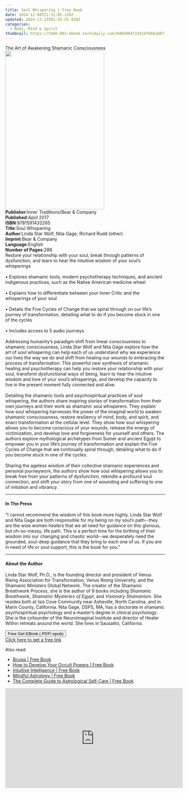 ```yaml
---
title: Soul Whispering | Free Book
date: 2024-12-08T21:31:05.126Z
updated: 2024-12-13T01:45:55.939Z
categories:
  - Body, Mind & Spirit
thumbnail: https://thmb-001-ebook.techidaily.com/0d69d84f33d14f66616073a7993e4a734deb7fdd5689581c0890f6fdb1696577.jpg
---
```

<main id="book-container">
  <div class="flex flex-col">
    <div class="book-brief flex-1 py-6 px-4 sm:p-6 md:py-10 md:px-8">
      <!-- brief-->
      <div class="book-brief-main">
        The Art of Awakening Shamanic Consciousness
      </div>
    </div>
    <div
      class="book-meta-info flex-1 grid gap-4 col-start-1 col-end-3 row-start-1 sm:mb-6 sm:grid-cols-4 lg:gap-6 lg:col-start-2 lg:row-end-6 lg:row-span-6 lg:mb-0"
    >
      <div
        class="book-meta-info-left place-content-center mt-4 p-4 text-sm leading-6 col-start-2 col-span-2 dark:text-slate-400"
      >
        <img
          class="w-full h-500 object-cover rounded-lg sm:h-255 sm:col-span-2 lg:col-span-full"
          src="https://img-001-ebook.techidaily.com/9dc44fc9bfa9e5eb187434733d0624d42b89fba9187bb6cc060f4a70a8743519.jpg"
          alt=""
          width="312"
          height="500"
        />
      </div>
      <div
        class="book-meta-info-right mt-2 col-start-1 row-start-2 col-span-3 self-center"
      >
        <!-- meta data  -->
        <div class="flex flex-col px-4 md:px-8">
          <div class="flex-1">
            <strong>Publisher</strong>:<span class="px-2"
              >Inner Traditions/Bear &amp; Company</span
            >
          </div>
          <div class="flex-1">
            <strong>Published</strong>:<span class="px-2">April 2017</span>
          </div>
          <div class="flex-1">
            <strong>ISBN</strong>:<span class="px-2">9781591432265</span>
          </div>
          <div class="flex-1">
            <strong>Title</strong>:<span class="px-2">Soul Whispering</span>
          </div>
          <div class="flex-1">
            <strong>Author</strong>:<span class="px-2"
              >Linda Star Wolf; Nita Gage; Richard Rudd (other)</span
            >
          </div>
          <div class="flex-1">
            <strong>Imprint</strong>:<span class="px-2"
              >Bear &amp; Company</span
            >
          </div>
          <div class="flex-1">
            <strong>Language</strong>:<span class="px-2">English</span>
          </div>
          <div class="flex-1">
            <strong>Number of Pages</strong>:<span class="px-2">288</span>
          </div>
        </div>
      </div>
    </div>
    <div class="book-description flex-1 py-6 px-4 sm:p-6 md:py-10 md:px-8">
      <div class="book-description-main">
        <div accordion-content="" id="description">
          Restore your relationship with your soul, break through patterns of
          dysfunction, and learn to hear the intuitive wisdom of your soul’s
          whisperings<br /><br />• Explores shamanic tools, modern psychotherapy
          techniques, and ancient indigenous practices, such as the Native
          American medicine wheel<br /><br />• Explains how to differentiate
          between your Inner Critic and the whisperings of your soul<br /><br />•
          Details the Five Cycles of Change that we spiral through on our life’s
          journey of transformation, detailing what to do if you become stuck in
          one of the cycles<br /><br />• Includes access to 5 audio journeys<br /><br />
          Addressing humanity’s paradigm shift from linear consciousness to
          shamanic consciousness, Linda Star Wolf and Nita Gage explore how the
          art of soul whispering can help each of us understand why we
          experience our lives the way we do and shift from healing our wounds
          to embracing the process of transformation. This powerful new
          synthesis of shamanic healing and psychotherapy can help you restore
          your relationship with your soul, transform dysfunctional ways of
          being, learn to hear the intuitive wisdom and love of your soul’s
          whisperings, and develop the capacity to live in the present moment
          fully connected and alive.<br /><br />Detailing the shamanic tools and
          psychospiritual practices of soul whispering, the authors share
          inspiring stories of transformation from their own journeys and their
          work as shamanic soul whisperers. They explain how soul whispering
          harnesses the power of the imaginal world to awaken shamanic
          consciousness, restore resiliency of mind, body, and spirit, and enact
          transformation at the cellular level. They show how soul whispering
          allows you to become conscious of your wounds, release the energy of
          victimization, and develop love and forgiveness for yourself and
          others. The authors explore mythological archetypes from Sumer and
          ancient Egypt to empower you in your life’s journey of transformation
          and explain the Five Cycles of Change that we continually spiral
          through, detailing what to do if you become stuck in one of the
          cycles.<br /><br />Sharing the ageless wisdom of their collective
          shamanic experiences and personal journeywork, the authors show how
          soul whispering allows you to break free from your patterns of
          dysfunction, rekindle a profound soul connection, and shift your story
          from one of wounding and suffering to one of initiation and vibrancy.
        </div>
        <div class="accordion-fader"></div>
      </div>
    </div>
    <div class="book-excerpts flex-1 py-6 px-4 sm:p-6 md:py-10 md:px-8">
      <!-- excerpts-->
      <div class="book-excerpts-main">
        <hr />
        <h4 class="placeholder placeholder-heading">
          <span>In The Press</span>
        </h4>
        <p>
          "I cannot recommend the wisdom of this book more highly. Linda Star
          Wolf and Nita Gage are both responsible for my being on my soul’s
          path--they are the wise women healers that we all need for guidance on
          this glorious, but oh-so-messy, life path. This is a perfect time for
          the birthing of their wisdom into our changing and chaotic world--we
          desperately need the grounded, soul-deep guidance that they bring to
          each one of us. If you are in need of life or soul support, this is
          the book for you."
        </p>
      </div>
    </div>
    <div class="book-about-author flex-1 py-6 px-4 sm:p-6 md:py-10 md:px-8">
      <!-- about author-->
      <div class="book-main-author-main">
        <hr />
        <h4 class="placeholder placeholder-heading">
          <span>About the Author</span>
        </h4>
        <p>
          Linda Star Wolf, Ph.D., is the founding director and president of
          Venus Rising Association for Transformation, Venus Rising University,
          and the Shamanic Ministers Global Network. The creator of the Shamanic
          Breathwork Process, she is the author of 9 books including
          <i>Shamanic Breathwork</i>, <i>Shamanic Mysteries of Egypt</i>, and
          <i>Visionary Shamanism</i>. She resides both at Isis Cove Community
          near Asheville, North Carolina, and in Marin County, California. Nita
          Gage, DSPS, MA, has a doctorate in shamanic psychospiritual psychology
          and a master’s degree in clinical psychology. She is the cofounder of
          the NeuroImaginal Institute and director of Healer Within retreats
          around the world. She lives in Sausalito, California.
        </p>
      </div>
    </div>
    <div class="book-free-get flex-1 py-6 px-4 sm:p-6 md:py-10 md:px-8">
      <button
        id="btn-free-get"
        class="bg-blue-500 hover:bg-blue-700 text-white font-bold py-2 px-4 rounded"
      >
        Free Get EBook (.PDF/.epub)
      </button>
      <div id="countdown-display" class="px-2 text-lg mt-2"></div>
      <a
        id="free-link"
        class="hidden bg-blue-500 hover:bg-blue-700 text-white font-bold py-2 px-4 rounded"
        href="https://www.ebooks.com/en-us/book/95782551/soul-whispering/linda-star-wolf/"
        target="_blank"
        >Click here to get a free link</a
      >
    </div>
    <script>
      let countdownTime = 0;
      let countdownInterval = null;
      document
        .getElementById('btn-free-get')
        .addEventListener('click', startCountdown);
      function startCountdown() {
        countdownTime = new Date().getTime() + 60000 * 3;
        countdownInterval = setInterval(updateCountdown, 1000);
        document.getElementById('btn-free-get').disabled = true;
        document
          .getElementById('btn-free-get')
          .classList.add('bg-gray-500', 'cursor-not-allowed');
      }
      function updateCountdown() {
        let currentTime = new Date().getTime();
        let timeLeft = countdownTime - currentTime;
        let secondsLeft = Math.floor(timeLeft / 1000);
        document.getElementById('countdown-display').innerHTML =
          `Remaining time: ${secondsLeft} seconds.`;
        if (secondsLeft <= 0) {
          clearInterval(countdownInterval);
          document.getElementById('btn-free-get').classList.add('hidden');
          document.getElementById('free-link').classList.remove('hidden');
          document.getElementById('countdown-display').innerHTML = '';
        }
      }
    </script>
  </div>
</main>

<ins class="adsbygoogle"
      style="display:block"
      data-ad-client="ca-pub-7571918770474297"
      data-ad-slot="8358498916"
      data-ad-format="auto"
      data-full-width-responsive="true"></ins>
    

<span class="atpl-alsoreadstyle">Also read:</span>
<div><ul>
<li><a href="https://novels-ebooks.techidaily.com/210236747-9781641604000-brujas/"><u>Brujas | Free Book</u></a></li>
<li><a href="https://novels-ebooks.techidaily.com/210237037-9781885928337-how-to-develop-your-occult-powers/"><u>How to Develop Your Occult Powers | Free Book</u></a></li>
<li><a href="https://novels-ebooks.techidaily.com/210236000-9781582707242-intuitive-intelligence/"><u>Intuitive Intelligence | Free Book</u></a></li>
<li><a href="https://novels-ebooks.techidaily.com/210236349-9780760370124-mindful-astrology/"><u>Mindful Astrology | Free Book</u></a></li>
<li><a href="https://novels-ebooks.techidaily.com/210236353-9780760370841-the-complete-guide-to-astrological-self-care/"><u>The Complete Guide to Astrological Self-Care | Free Book</u></a></li>
</ul></div>

<!-- affiliate ads begin -->
<iframe width="560" height="315" src="https://www.youtube.com/embed/Nl0Z0eth1u4?si=0eecOBNfc--51AJO" title="YouTube video player" frameborder="0" allow="accelerometer; autoplay; clipboard-write; encrypted-media; gyroscope; picture-in-picture; web-share" referrerpolicy="strict-origin-when-cross-origin" allowfullscreen></iframe>
<!-- affiliate ads end -->

